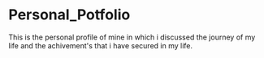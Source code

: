 # Personal_Potfolio
This is the personal profile of mine in which i discussed the journey of my life and the achivement's that i have secured in my life.
